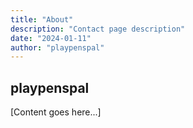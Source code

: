 ```yaml
---
title: "About"
description: "Contact page description"
date: "2024-01-11"
author: "playpenspal"
---
```


## playpenspal

[Content goes here...]
